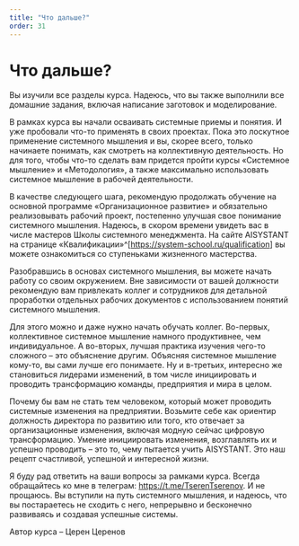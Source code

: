 ```yaml
---
title: "Что дальше?"
order: 31
---
```


# Что дальше?

Вы изучили все разделы курса. Надеюсь, что вы также выполнили все домашние задания, включая написание заготовок и моделирование.

В рамках курса вы начали осваивать системные приемы и понятия. И уже пробовали что-то применять в своих проектах. Пока это лоскутное применение системного мышления и вы, скорее всего, только начинаете понимать, как смотреть на коллективную деятельность. Но для того, чтобы что-то сделать вам придется пройти курсы «Системное мышление» и «Методология», а также максимально использовать системное мышление в рабочей деятельности.

В качестве следующего шага, рекомендую продолжать обучение на основной программе «Организационное развитие» и обязательно реализовывать рабочий проект, постепенно улучшая свое понимание системного мышления. Надеюсь, в скором времени увидеть вас в числе мастеров Школы системного менеджмента. На сайте AISYSTANT на странице «Квалификации»^[<https://system-school.ru/qualification>] вы можете ознакомиться со ступеньками жизненного мастерства.

Разобравшись в основах системного мышления, вы можете начать работу со своим окружением. Вне зависимости от вашей должности рекомендую вам привлекать коллег и сотрудников для детальной проработки отдельных рабочих документов с использованием понятий системного мышления.

Для этого можно и даже нужно начать обучать коллег. Во-первых, коллективное системное мышление намного продуктивнее, чем индивидуальное. А во-вторых, лучшая практика изучения чего-то сложного – это объяснение другим. Объясняя системное мышление кому-то, вы сами лучше его понимаете. Ну и в-третьих, интересно же становиться лидерами изменений, в том числе инициировать и проводить трансформацию команды, предприятия и мира в целом.

Почему бы вам не стать тем человеком, который может проводить системные изменения на предприятии. Возьмите себе как ориентир должность директора по развитию или того, кто отвечает за организационные изменения, включая модную сейчас цифровую трансформацию. Умение инициировать изменения, возглавлять их и успешно проводить – это то, чему пытается учить AISYSTANT. Это наш рецепт счастливой, успешной и интересной жизни.

Я буду рад ответить на ваши вопросы за рамками курса. Всегда обращайтесь ко мне в телеграм: <https://t.me/TserenTserenov>. И не прощаюсь. Вы вступили на путь системного мышления, и надеюсь, что вы постараетесь не сходить с него, непрерывно и бесконечно развиваясь и создавая успешные системы.

Автор курса – Церен Церенов

